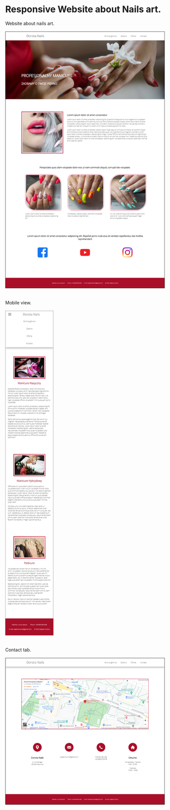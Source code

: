 # Responsive Website about Nails art.
Website about nails art.
<br />
<br />
![Home](screenshots/Home.png)
<br />
<br />
<br />
Mobile view.
<br />
<br />
![Mobile Offer](screenshots/MobileOffer.png)
<br />
<br />
<br />
Contact tab.
<br />
<br />
![Contact](screenshots/Contact.png)
